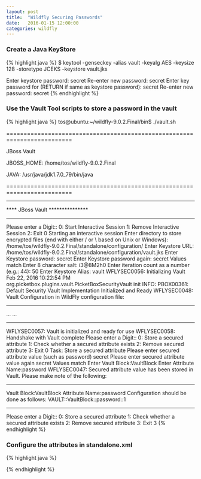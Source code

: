 ```yaml
---
layout: post
title:  "Wildfly Securing Passwords"
date:   2016-01-15 12:00:00
categories: wildfly
---
```


### Create a Java KeyStore

{% highlight java %}
$ keytool -genseckey -alias vault -keyalg AES -keysize 128 -storetype JCEKS -keystore vault.jks

Enter keystore password: secret
Re-enter new password: secret
Enter key password for <vault> 
    (RETURN if same as keystore password): secret
Re-enter new password: secret
{% endhighlight %}

### Use the Vault Tool scripts to store a password in the vault

{% highlight java %}
tos@ubuntu:~/wildfly-9.0.2.Final/bin$ ./vault.sh

=========================================================================

  JBoss Vault

  JBOSS_HOME: /home/tos/wildfly-9.0.2.Final

  JAVA: /usr/java/jdk1.7.0_79/bin/java

=========================================================================

**********************************
****  JBoss Vault  ***************
**********************************
Please enter a Digit::   0: Start Interactive Session   1: Remove Interactive Session  2: Exit
0
Starting an interactive session
Enter directory to store encrypted files (end with either / or \ based on Unix or Windows): /home/tos/wildfly-9.0.2.Final/standalone/configuration/
Enter Keystore URL: /home/tos/wildfly-9.0.2.Final/standalone/configuration/vault.jks
Enter Keystore password: secret
Enter Keystore password again: secret
Values match
Enter 8 character salt: i3@8M2h0
Enter iteration count as a number (e.g.: 44): 50
Enter Keystore Alias: vault
WFLYSEC0056: Initializing Vault
Feb 22, 2016 10:22:54 PM org.picketbox.plugins.vault.PicketBoxSecurityVault init
INFO: PBOX00361: Default Security Vault Implementation Initialized and Ready
WFLYSEC0048: Vault Configuration in WildFly configuration file:
********************************************
...
</extensions>
<vault>
  <vault-option name="KEYSTORE_URL" value="/home/tos/wildfly-9.0.2.Final/standalone/configuration/vault.jks"/>
  <vault-option name="KEYSTORE_PASSWORD" value="MASK-CUfDh2T1WHw"/>
  <vault-option name="KEYSTORE_ALIAS" value="vault"/>
  <vault-option name="SALT" value="i3@8M2h0"/>
  <vault-option name="ITERATION_COUNT" value="50"/>
  <vault-option name="ENC_FILE_DIR" value="/home/tos/wildfly-9.0.2.Final/standalone/configuration/"/>
</vault><management> ...
********************************************
WFLYSEC0057: Vault is initialized and ready for use
WFLYSEC0058: Handshake with Vault complete
Please enter a Digit::  0: Store a secured attribute  1: Check whether a secured attribute exists  2: Remove secured attribute  3: Exit
0
Task: Store a secured attribute
Please enter secured attribute value (such as password) secret
Please enter secured attribute value again secret
Values match
Enter Vault Block:VaultBlock
Enter Attribute Name:password
WFLYSEC0047: Secured attribute value has been stored in Vault.
Please make note of the following:
********************************************
Vault Block:VaultBlock
Attribute Name:password
Configuration should be done as follows:
VAULT::VaultBlock::password::1
********************************************
Please enter a Digit::  0: Store a secured attribute  1: Check whether a secured attribute exists  2: Remove secured attribute  3: Exit
3
{% endhighlight %}

### Configure the attributes in standalone.xml

{% highlight java %}
<vault>
  <vault-option name="KEYSTORE_URL" value="/home/tos/wildfly-9.0.2.Final/standalone/configuration/vault.jks"/>
  <vault-option name="KEYSTORE_PASSWORD" value="MASK-CUfDh2T1WHw"/>
  <vault-option name="KEYSTORE_ALIAS" value="vault"/>
  <vault-option name="SALT" value="i3@8M2h0"/>
  <vault-option name="ITERATION_COUNT" value="50"/>
  <vault-option name="ENC_FILE_DIR" value="/home/tos/wildfly-9.0.2.Final/standalone/configuration/"/>
</vault>

<security-realm name="SecureRealm">
    <server-identities>
        <ssl>
            <keystore path="jboss.keystore" relative-to="jboss.server.config.dir" keystore-password="${VAULT::VaultBlock::password::1}"/>
        </ssl>
    </server-identities>
</security-realm>
{% endhighlight %}
